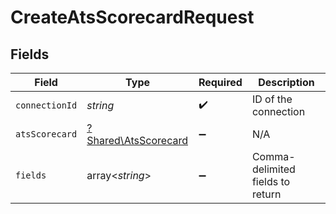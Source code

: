 # CreateAtsScorecardRequest


## Fields

| Field                                                       | Type                                                        | Required                                                    | Description                                                 |
| ----------------------------------------------------------- | ----------------------------------------------------------- | ----------------------------------------------------------- | ----------------------------------------------------------- |
| `connectionId`                                              | *string*                                                    | :heavy_check_mark:                                          | ID of the connection                                        |
| `atsScorecard`                                              | [?Shared\AtsScorecard](../../Models/Shared/AtsScorecard.md) | :heavy_minus_sign:                                          | N/A                                                         |
| `fields`                                                    | array<*string*>                                             | :heavy_minus_sign:                                          | Comma-delimited fields to return                            |